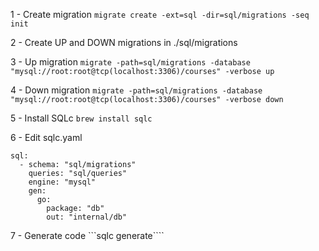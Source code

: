 1 - Create migration `migrate create -ext=sql -dir=sql/migrations -seq init`

2 - Create UP and DOWN migrations in ./sql/migrations

3 - Up migration `migrate -path=sql/migrations -database "mysql://root:root@tcp(localhost:3306)/courses" -verbose up`

4 - Down migration `migrate -path=sql/migrations -database "mysql://root:root@tcp(localhost:3306)/courses" -verbose down`

5 - Install SQLc `brew install sqlc`

6 - Edit sqlc.yaml

```version: "2"
sql:
  - schema: "sql/migrations"
    queries: "sql/queries"
    engine: "mysql"
    gen:
      go:
        package: "db"
        out: "internal/db"
```

7 - Generate code ```sqlc generate````
